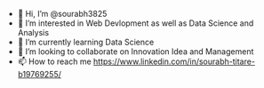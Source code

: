 - 👋 Hi, I’m @sourabh3825
- 👀 I’m interested in Web Devlopment as well as Data Science and Analysis
- 🌱 I’m currently learning Data Science 
- 💞️ I’m looking to collaborate on Innovation Idea and Management
- 📫 How to reach me https://www.linkedin.com/in/sourabh-titare-b19769255/

<!---
sourabh3825/sourabh3825 is a ✨ special ✨ repository because its `README.md` (this file) appears on your GitHub profile.
You can click the Preview link to take a look at your changes.
--->
